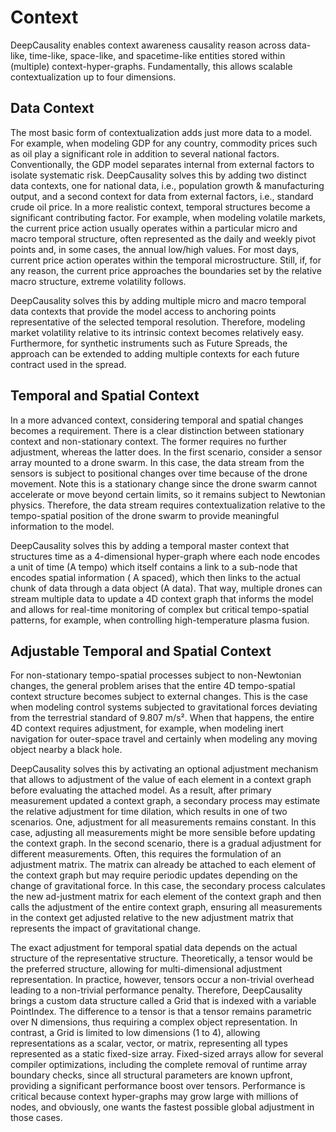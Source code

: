 # Context

DeepCausality enables context awareness causality reason across data-like, time-like, space-like, and spacetime-like
entities stored within (multiple) context-hyper-graphs. Fundamentally, this allows scalable contextualization up to four
dimensions.

## Data Context

The most basic form of contextualization adds just more data to a model. For example, when modeling GDP for any country,
commodity prices such as oil play a significant role in addition to several national factors. Conventionally, the GDP
model separates internal from external factors to isolate systematic risk. DeepCausality solves this by adding two
distinct data contexts, one for national data, i.e., population growth & manufacturing output, and a second context for
data from external factors, i.e., standard crude oil price.
In a more realistic context, temporal structures become a significant contributing factor. For example, when modeling
volatile markets, the current price action usually operates within a particular micro and macro temporal structure,
often represented as the daily and weekly pivot points and, in some cases, the annual low/high values. For most days,
current price action operates within the temporal microstructure. Still, if, for any reason, the current price
approaches the boundaries set by the relative macro structure, extreme volatility follows.

DeepCausality solves this by adding multiple micro and macro temporal data contexts that provide the model access to
anchoring points representative of the selected temporal resolution. Therefore, modeling market volatility relative to
its intrinsic context becomes relatively easy. Furthermore, for synthetic instruments such as Future Spreads, the
approach can be extended to adding multiple contexts for each future contract used in the spread.

## Temporal and Spatial Context

In a more advanced context, considering temporal and spatial changes becomes a requirement. There is a clear distinction
between stationary context and non-stationary context. The former requires no further adjustment, whereas the latter
does. In the first scenario, consider a sensor array mounted to a drone swarm. In this case, the data stream from the
sensors is subject to positional changes over time because of the drone movement. Note this is a stationary change since
the drone swarm cannot accelerate or move beyond certain limits, so it remains subject to Newtonian physics. Therefore,
the data stream requires contextualization relative to the tempo-spatial position of the drone swarm to provide
meaningful information to the model.

DeepCausality solves this by adding a temporal master context that structures time as a 4-dimensional hyper-graph where
each node encodes a unit of time (A tempo) which itself contains a link to a sub-node that encodes spatial information (
A spaced), which then links to the actual chunk of data through a data object (A data). That way, multiple drones can
stream multiple data to update a 4D context graph that informs the model and allows for real-time monitoring of complex
but critical tempo-spatial patterns, for example, when controlling high-temperature plasma fusion.

## Adjustable Temporal and Spatial Context

For non-stationary tempo-spatial processes subject to non-Newtonian changes, the general problem arises that the entire
4D tempo-spatial context structure becomes subject to external changes. This is the case when modeling control systems
subjected to gravitational forces deviating from the terrestrial standard of 9.807 m/s². When that happens, the entire
4D context requires adjustment, for example, when modeling inert navigation for outer-space travel and certainly when
modeling any moving object nearby a black hole.

DeepCausality solves this by activating an optional adjustment mechanism that allows to adjustment of the value of each
element in a context graph before evaluating the attached model. As a result, after primary measurement updated a
context graph, a secondary process may estimate the relative adjustment for time dilation, which results in one of two
scenarios. One, adjustment for all measurements remains constant. In this case, adjusting all measurements might be more
sensible before updating the context graph.
In the second scenario, there is a gradual adjustment for different measurements. Often, this requires the formulation
of an adjustment matrix. The matrix can already be attached to each element of the context graph but may require
periodic updates depending on the change of gravitational force. In this case, the secondary process calculates the new
ad-justment matrix for each element of the context graph and then calls the adjustment of the entire context graph,
ensuring all measurements in the context get adjusted relative to the new adjustment matrix that represents the impact
of gravitational change.

The exact adjustment for temporal spatial data depends on the actual structure of the representative structure.
Theoretically, a tensor would be the preferred structure, allowing for multi-dimensional adjustment representation. In
practice, however, tensors occur a non-trivial overhead leading to a non-trivial performance penalty.
Therefore, DeepCausality brings a custom data structure called a Grid that is indexed with a variable PointIndex. The
difference to a tensor is that a tensor remains parametric over N dimensions, thus requiring a complex object
representation. In contrast, a Grid is limited to low dimensions (1 to 4), allowing representations as a scalar, vector,
or matrix, representing all types represented as a static fixed-size array. Fixed-sized arrays allow for several
compiler optimizations, including the complete removal of runtime array boundary checks, since all structural parameters
are known upfront, providing a significant performance boost over tensors. Performance is critical because context
hyper-graphs may grow large with millions of nodes, and obviously, one wants the fastest possible global adjustment in
those cases.

